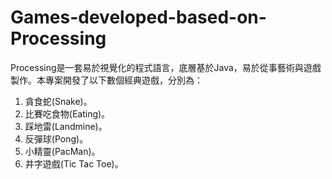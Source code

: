 # Games-developed-based-on-Processing
Processing是一套易於視覺化的程式語言，底層基於Java，易於從事藝術與遊戲製作。本專案開發了以下數個經典遊戲，分別為：
1. 貪食蛇(Snake)。
2. 比賽吃食物(Eating)。
3. 踩地雷(Landmine)。
4. 反彈球(Pong)。
5. 小精靈(PacMan)。
6. 井字遊戲(Tic Tac Toe)。
